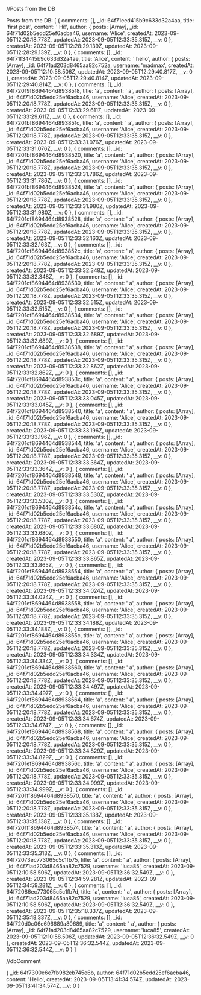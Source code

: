 //Posts from the DB

Posts from the DB:  [
  {
    comments: [],
    _id: 64f71eed415b9c633d32a4aa,
    title: 'first post',
    content: ' Hi!',
    author: {
      posts: [Array],
      _id: 64f71d02b5edd25ef6acba46,
      username: 'Alice',
      createdAt: 2023-09-05T12:20:18.778Z,
      updatedAt: 2023-09-05T12:33:35.315Z,
      __v: 0
    },
    createdAt: 2023-09-05T12:28:29.139Z,
    updatedAt: 2023-09-05T12:28:29.139Z,
    __v: 0
  },
  {
    comments: [],
    _id: 64f71f34415b9c633d32a4ae,
    title: 'Alice',
    content: ' hello',
    author: {
      posts: [Array],
      _id: 64f71ad203d8465aa82c752a,
      username: 'madmax',
      createdAt: 2023-09-05T12:10:58.506Z,
      updatedAt: 2023-09-05T12:29:40.817Z,
      __v: 0
    },
    createdAt: 2023-09-05T12:29:40.814Z,
    updatedAt: 2023-09-05T12:29:40.814Z,
    __v: 0
  },
  {
    comments: [],
    _id: 64f72019f8694464d8938518,
    title: 'a',
    content: ' a',
    author: {
      posts: [Array],
      _id: 64f71d02b5edd25ef6acba46,
      username: 'Alice',
      createdAt: 2023-09-05T12:20:18.778Z,
      updatedAt: 2023-09-05T12:33:35.315Z,
      __v: 0
    },
    createdAt: 2023-09-05T12:33:29.611Z,
    updatedAt: 2023-09-05T12:33:29.611Z,
    __v: 0
  },
  {
    comments: [],
    _id: 64f7201bf8694464d893851c,
    title: 'a',
    content: ' a',
    author: {
      posts: [Array],
      _id: 64f71d02b5edd25ef6acba46,
      username: 'Alice',
      createdAt: 2023-09-05T12:20:18.778Z,
      updatedAt: 2023-09-05T12:33:35.315Z,
      __v: 0
    },
    createdAt: 2023-09-05T12:33:31.076Z,
    updatedAt: 2023-09-05T12:33:31.076Z,
    __v: 0
  },
  {
    comments: [],
    _id: 64f7201bf8694464d8938520,
    title: 'a',
    content: ' a',
    author: {
      posts: [Array],
      _id: 64f71d02b5edd25ef6acba46,
      username: 'Alice',
      createdAt: 2023-09-05T12:20:18.778Z,
      updatedAt: 2023-09-05T12:33:35.315Z,
      __v: 0
    },
    createdAt: 2023-09-05T12:33:31.786Z,
    updatedAt: 2023-09-05T12:33:31.786Z,
    __v: 0
  },
  {
    comments: [],
    _id: 64f7201bf8694464d8938524,
    title: 'a',
    content: ' a',
    author: {
      posts: [Array],
      _id: 64f71d02b5edd25ef6acba46,
      username: 'Alice',
      createdAt: 2023-09-05T12:20:18.778Z,
      updatedAt: 2023-09-05T12:33:35.315Z,
      __v: 0
    },
    createdAt: 2023-09-05T12:33:31.980Z,
    updatedAt: 2023-09-05T12:33:31.980Z,
    __v: 0
  },
  {
    comments: [],
    _id: 64f7201cf8694464d8938528,
    title: 'a',
    content: ' a',
    author: {
      posts: [Array],
      _id: 64f71d02b5edd25ef6acba46,
      username: 'Alice',
      createdAt: 2023-09-05T12:20:18.778Z,
      updatedAt: 2023-09-05T12:33:35.315Z,
      __v: 0
    },
    createdAt: 2023-09-05T12:33:32.163Z,
    updatedAt: 2023-09-05T12:33:32.163Z,
    __v: 0
  },
  {
    comments: [],
    _id: 64f7201cf8694464d893852c,
    title: 'a',
    content: ' a',
    author: {
      posts: [Array],
      _id: 64f71d02b5edd25ef6acba46,
      username: 'Alice',
      createdAt: 2023-09-05T12:20:18.778Z,
      updatedAt: 2023-09-05T12:33:35.315Z,
      __v: 0
    },
    createdAt: 2023-09-05T12:33:32.348Z,
    updatedAt: 2023-09-05T12:33:32.348Z,
    __v: 0
  },
  {
    comments: [],
    _id: 64f7201cf8694464d8938530,
    title: 'a',
    content: ' a',
    author: {
      posts: [Array],
      _id: 64f71d02b5edd25ef6acba46,
      username: 'Alice',
      createdAt: 2023-09-05T12:20:18.778Z,
      updatedAt: 2023-09-05T12:33:35.315Z,
      __v: 0
    },
    createdAt: 2023-09-05T12:33:32.515Z,
    updatedAt: 2023-09-05T12:33:32.515Z,
    __v: 0
  },
  {
    comments: [],
    _id: 64f7201cf8694464d8938534,
    title: 'a',
    content: ' a',
    author: {
      posts: [Array],
      _id: 64f71d02b5edd25ef6acba46,
      username: 'Alice',
      createdAt: 2023-09-05T12:20:18.778Z,
      updatedAt: 2023-09-05T12:33:35.315Z,
      __v: 0
    },
    createdAt: 2023-09-05T12:33:32.689Z,
    updatedAt: 2023-09-05T12:33:32.689Z,
    __v: 0
  },
  {
    comments: [],
    _id: 64f7201cf8694464d8938538,
    title: 'a',
    content: ' a',
    author: {
      posts: [Array],
      _id: 64f71d02b5edd25ef6acba46,
      username: 'Alice',
      createdAt: 2023-09-05T12:20:18.778Z,
      updatedAt: 2023-09-05T12:33:35.315Z,
      __v: 0
    },
    createdAt: 2023-09-05T12:33:32.862Z,
    updatedAt: 2023-09-05T12:33:32.862Z,
    __v: 0
  },
  {
    comments: [],
    _id: 64f7201df8694464d893853c,
    title: 'a',
    content: ' a',
    author: {
      posts: [Array],
      _id: 64f71d02b5edd25ef6acba46,
      username: 'Alice',
      createdAt: 2023-09-05T12:20:18.778Z,
      updatedAt: 2023-09-05T12:33:35.315Z,
      __v: 0
    },
    createdAt: 2023-09-05T12:33:33.045Z,
    updatedAt: 2023-09-05T12:33:33.045Z,
    __v: 0
  },
  {
    comments: [],
    _id: 64f7201df8694464d8938540,
    title: 'a',
    content: ' a',
    author: {
      posts: [Array],
      _id: 64f71d02b5edd25ef6acba46,
      username: 'Alice',
      createdAt: 2023-09-05T12:20:18.778Z,
      updatedAt: 2023-09-05T12:33:35.315Z,
      __v: 0
    },
    createdAt: 2023-09-05T12:33:33.196Z,
    updatedAt: 2023-09-05T12:33:33.196Z,
    __v: 0
  },
  {
    comments: [],
    _id: 64f7201df8694464d8938544,
    title: 'a',
    content: ' a',
    author: {
      posts: [Array],
      _id: 64f71d02b5edd25ef6acba46,
      username: 'Alice',
      createdAt: 2023-09-05T12:20:18.778Z,
      updatedAt: 2023-09-05T12:33:35.315Z,
      __v: 0
    },
    createdAt: 2023-09-05T12:33:33.364Z,
    updatedAt: 2023-09-05T12:33:33.364Z,
    __v: 0
  },
  {
    comments: [],
    _id: 64f7201df8694464d8938548,
    title: 'a',
    content: ' a',
    author: {
      posts: [Array],
      _id: 64f71d02b5edd25ef6acba46,
      username: 'Alice',
      createdAt: 2023-09-05T12:20:18.778Z,
      updatedAt: 2023-09-05T12:33:35.315Z,
      __v: 0
    },
    createdAt: 2023-09-05T12:33:33.530Z,
    updatedAt: 2023-09-05T12:33:33.530Z,
    __v: 0
  },
  {
    comments: [],
    _id: 64f7201df8694464d893854c,
    title: 'a',
    content: ' a',
    author: {
      posts: [Array],
      _id: 64f71d02b5edd25ef6acba46,
      username: 'Alice',
      createdAt: 2023-09-05T12:20:18.778Z,
      updatedAt: 2023-09-05T12:33:35.315Z,
      __v: 0
    },
    createdAt: 2023-09-05T12:33:33.680Z,
    updatedAt: 2023-09-05T12:33:33.680Z,
    __v: 0
  },
  {
    comments: [],
    _id: 64f7201df8694464d8938550,
    title: 'a',
    content: ' a',
    author: {
      posts: [Array],
      _id: 64f71d02b5edd25ef6acba46,
      username: 'Alice',
      createdAt: 2023-09-05T12:20:18.778Z,
      updatedAt: 2023-09-05T12:33:35.315Z,
      __v: 0
    },
    createdAt: 2023-09-05T12:33:33.865Z,
    updatedAt: 2023-09-05T12:33:33.865Z,
    __v: 0
  },
  {
    comments: [],
    _id: 64f7201ef8694464d8938554,
    title: 'a',
    content: ' a',
    author: {
      posts: [Array],
      _id: 64f71d02b5edd25ef6acba46,
      username: 'Alice',
      createdAt: 2023-09-05T12:20:18.778Z,
      updatedAt: 2023-09-05T12:33:35.315Z,
      __v: 0
    },
    createdAt: 2023-09-05T12:33:34.024Z,
    updatedAt: 2023-09-05T12:33:34.024Z,
    __v: 0
  },
  {
    comments: [],
    _id: 64f7201ef8694464d8938558,
    title: 'a',
    content: ' a',
    author: {
      posts: [Array],
      _id: 64f71d02b5edd25ef6acba46,
      username: 'Alice',
      createdAt: 2023-09-05T12:20:18.778Z,
      updatedAt: 2023-09-05T12:33:35.315Z,
      __v: 0
    },
    createdAt: 2023-09-05T12:33:34.188Z,
    updatedAt: 2023-09-05T12:33:34.188Z,
    __v: 0
  },
  {
    comments: [],
    _id: 64f7201ef8694464d893855c,
    title: 'a',
    content: ' a',
    author: {
      posts: [Array],
      _id: 64f71d02b5edd25ef6acba46,
      username: 'Alice',
      createdAt: 2023-09-05T12:20:18.778Z,
      updatedAt: 2023-09-05T12:33:35.315Z,
      __v: 0
    },
    createdAt: 2023-09-05T12:33:34.334Z,
    updatedAt: 2023-09-05T12:33:34.334Z,
    __v: 0
  },
  {
    comments: [],
    _id: 64f7201ef8694464d8938560,
    title: 'a',
    content: ' a',
    author: {
      posts: [Array],
      _id: 64f71d02b5edd25ef6acba46,
      username: 'Alice',
      createdAt: 2023-09-05T12:20:18.778Z,
      updatedAt: 2023-09-05T12:33:35.315Z,
      __v: 0
    },
    createdAt: 2023-09-05T12:33:34.497Z,
    updatedAt: 2023-09-05T12:33:34.497Z,
    __v: 0
  },
  {
    comments: [],
    _id: 64f7201ef8694464d8938564,
    title: 'a',
    content: ' a',
    author: {
      posts: [Array],
      _id: 64f71d02b5edd25ef6acba46,
      username: 'Alice',
      createdAt: 2023-09-05T12:20:18.778Z,
      updatedAt: 2023-09-05T12:33:35.315Z,
      __v: 0
    },
    createdAt: 2023-09-05T12:33:34.674Z,
    updatedAt: 2023-09-05T12:33:34.674Z,
    __v: 0
  },
  {
    comments: [],
    _id: 64f7201ef8694464d8938568,
    title: 'a',
    content: ' a',
    author: {
      posts: [Array],
      _id: 64f71d02b5edd25ef6acba46,
      username: 'Alice',
      createdAt: 2023-09-05T12:20:18.778Z,
      updatedAt: 2023-09-05T12:33:35.315Z,
      __v: 0
    },
    createdAt: 2023-09-05T12:33:34.829Z,
    updatedAt: 2023-09-05T12:33:34.829Z,
    __v: 0
  },
  {
    comments: [],
    _id: 64f7201ef8694464d893856c,
    title: 'a',
    content: ' a',
    author: {
      posts: [Array],
      _id: 64f71d02b5edd25ef6acba46,
      username: 'Alice',
      createdAt: 2023-09-05T12:20:18.778Z,
      updatedAt: 2023-09-05T12:33:35.315Z,
      __v: 0
    },
    createdAt: 2023-09-05T12:33:34.999Z,
    updatedAt: 2023-09-05T12:33:34.999Z,
    __v: 0
  },
  {
    comments: [],
    _id: 64f7201ff8694464d8938570,
    title: 'a',
    content: ' a',
    author: {
      posts: [Array],
      _id: 64f71d02b5edd25ef6acba46,
      username: 'Alice',
      createdAt: 2023-09-05T12:20:18.778Z,
      updatedAt: 2023-09-05T12:33:35.315Z,
      __v: 0
    },
    createdAt: 2023-09-05T12:33:35.138Z,
    updatedAt: 2023-09-05T12:33:35.138Z,
    __v: 0
  },
  {
    comments: [],
    _id: 64f7201ff8694464d8938574,
    title: 'a',
    content: ' a',
    author: {
      posts: [Array],
      _id: 64f71d02b5edd25ef6acba46,
      username: 'Alice',
      createdAt: 2023-09-05T12:20:18.778Z,
      updatedAt: 2023-09-05T12:33:35.315Z,
      __v: 0
    },
    createdAt: 2023-09-05T12:33:35.313Z,
    updatedAt: 2023-09-05T12:33:35.313Z,
    __v: 0
  },
  {
    comments: [],
    _id: 64f72073ec773065c5c1fb75,
    title: 'a',
    content: ' a',
    author: {
      posts: [Array],
      _id: 64f71ad203d8465aa82c7529,
      username: 'luca85',
      createdAt: 2023-09-05T12:10:58.506Z,
      updatedAt: 2023-09-05T12:36:32.549Z,
      __v: 0
    },
    createdAt: 2023-09-05T12:34:59.281Z,
    updatedAt: 2023-09-05T12:34:59.281Z,
    __v: 0
  },
  {
    comments: [],
    _id: 64f72086ec773065c5c1fb7d,
    title: 'a',
    content: ' a',
    author: {
      posts: [Array],
      _id: 64f71ad203d8465aa82c7529,
      username: 'luca85',
      createdAt: 2023-09-05T12:10:58.506Z,
      updatedAt: 2023-09-05T12:36:32.549Z,
      __v: 0
    },
    createdAt: 2023-09-05T12:35:18.337Z,
    updatedAt: 2023-09-05T12:35:18.337Z,
    __v: 0
  },
  {
    comments: [],
    _id: 64f720d0c06e696689a80689,
    title: 'a',
    content: ' a',
    author: {
      posts: [Array],
      _id: 64f71ad203d8465aa82c7529,
      username: 'luca85',
      createdAt: 2023-09-05T12:10:58.506Z,
      updatedAt: 2023-09-05T12:36:32.549Z,
      __v: 0
    },
    createdAt: 2023-09-05T12:36:32.544Z,
    updatedAt: 2023-09-05T12:36:32.544Z,
    __v: 0
  }
]

//dbComment

{
  _id: 64f7300e6e7fb982eb745e6b,
  author: 64f71d02b5edd25ef6acba46,
  content: 'Hello',
  createdAt: 2023-09-05T13:41:34.574Z,
  updatedAt: 2023-09-05T13:41:34.574Z,
  __v: 0
}